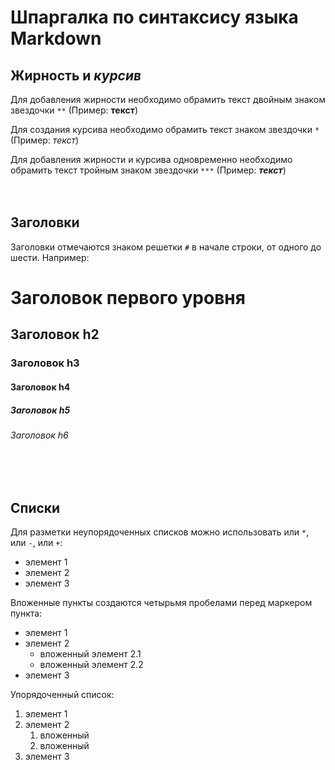 # Шпаргалка по синтаксису языка Markdown

## **Жирность** и *курсив*

Для добавления жирности необходимо обрамить текст двойным знаком звездочки `**` (Пример: **текст**)  

Для создания курсива необходимо обрамить текст знаком звездочки `*` (Пример: *текст*)  

Для добавления жирности и курсива одновременно необходимо обрамить текст тройным знаком звездочки `***` (Пример: ***текст***)  
<br><br>

## Заголовки

Заголовки отмечаются знаком решетки `#` в начале строки, от одного до шести. Например:

# Заголовок первого уровня #
## Заголовок h2
### Заголовок h3
#### Заголовок h4
##### Заголовок h5
###### Заголовок h6

<br><br>

## Списки

Для разметки неупорядоченных списков можно использовать или `*`, или `-`, или `+`:

- элемент 1
- элемент 2
- элемент 3

Вложенные пункты создаются четырьмя пробелами перед маркером пункта:

* элемент 1
* элемент 2
    * вложенный элемент 2.1
    * вложенный элемент 2.2
* элемент 3

Упорядоченный список:

1. элемент 1
2. элемент 2
    1. вложенный
    2. вложенный
3. элемент 3

<br><br>

